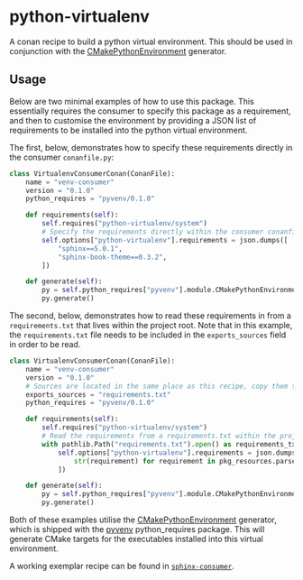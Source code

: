 # python-virtualenv

A conan recipe to build a python virtual environment. This should be used in conjunction with the [CMakePythonEnvironment](https://github.com/samuel-emrys/pyvenv) generator.

## Usage

Below are two minimal examples of how to use this package. This essentially requires the consumer to specify this package as a requirement, and then to customise the environment by providing a JSON list of requirements to be installed into the python virtual environment.

The first, below, demonstrates how to specify these requirements directly in the consumer `conanfile.py`:

```python
class VirtualenvConsumerConan(ConanFile):
    name = "venv-consumer"
    version = "0.1.0"
    python_requires = "pyvenv/0.1.0"

    def requirements(self):
        self.requires("python-virtualenv/system")
        # Specify the requirements directly within the consumer conanfile.py
        self.options["python-virtualenv"].requirements = json.dumps([
            "sphinx==5.0.1",
            "sphinx-book-theme==0.3.2",
        ])

    def generate(self):
        py = self.python_requires["pyvenv"].module.CMakePythonEnvironment(self)
        py.generate()
```

The second, below, demonstrates how to read these requirements in from a `requirements.txt` that lives within the project root. Note that in this example, the `requirements.txt` file needs to be included in the `exports_sources` field in order to be read.

```python
class VirtualenvConsumerConan(ConanFile):
    name = "venv-consumer"
    version = "0.1.0"
    # Sources are located in the same place as this recipe, copy them to the recipe
    exports_sources = "requirements.txt"
    python_requires = "pyvenv/0.1.0"

    def requirements(self):
        self.requires("python-virtualenv/system")
        # Read the requirements from a requirements.txt within the project root
        with pathlib.Path("requirements.txt").open() as requirements_txt:
            self.options["python-virtualenv"].requirements = json.dumps([
                str(requirement) for requirement in pkg_resources.parse_requirements(requirements_txt)
            ])

    def generate(self):
        py = self.python_requires["pyvenv"].module.CMakePythonEnvironment(self)
        py.generate()
```

Both of these examples utilise the [CMakePythonEnvironment](https://github.com/samuel-emrys/pyvenv) generator, which is shipped with the [pyvenv](https://github.com/samuel-emrys/pyvenv) python_requires package. This will generate CMake targets for the executables installed into this virtual environment.

A working exemplar recipe can be found in [`sphinx-consumer`](https://github.com/samuel-emrys/sphinx-consumer).

